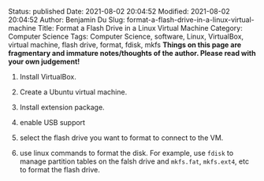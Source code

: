 Status: published
Date: 2021-08-02 20:04:52
Modified: 2021-08-02 20:04:52
Author: Benjamin Du
Slug: format-a-flash-drive-in-a-linux-virtual-machine
Title: Format a Flash Drive in a Linux Virtual Machine
Category: Computer Science
Tags: Computer Science, software, Linux, VirtualBox, virtual machine, flash drive, format, fdisk, mkfs 
**Things on this page are fragmentary and immature notes/thoughts of the author. Please read with your own judgement!**

1. Install VirtualBox.

2. Create a Ubuntu virtual machine.

3. Install extension package. 

4. enable USB support

5. select the flash drive you want to format to connect to the VM.

6. use linux commands to format the disk. 
    For example, 
    use `fdisk` to manage partition tables on the falsh drive
    and `mkfs.fat`, `mkfs.ext4`, etc to format the flash drive.
